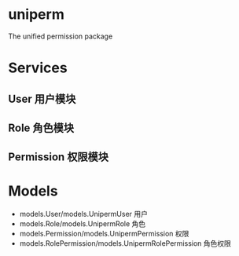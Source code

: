 # uniperm
The unified permission package

# Services

## User 用户模块

## Role 角色模块

## Permission 权限模块
 
# Models
- models.User/models.UnipermUser 用户
- models.Role/models.UnipermRole 角色
- models.Permission/models.UnipermPermission 权限
- models.RolePermission/models.UnipermRolePermission 角色权限